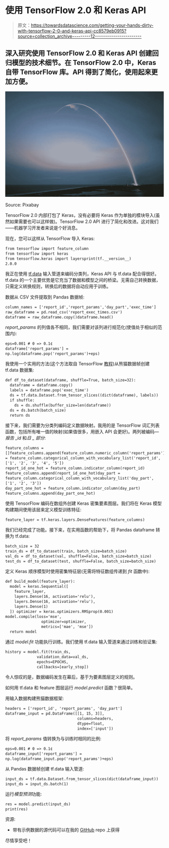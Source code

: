 # 使用 TensorFlow 2.0 和 Keras API

> 原文：<https://towardsdatascience.com/getting-your-hands-dirty-with-tensorflow-2-0-and-keras-api-cc8579eb0915?source=collection_archive---------12----------------------->

## 深入研究使用 TensorFlow 2.0 和 Keras API 创建回归模型的技术细节。在 TensorFlow 2.0 中，Keras 自带 TensorFlow 库。API 得到了简化，使用起来更加方便。

![](img/167756bc6cf5cb38086db06314d7c91a.png)

Source: Pixabay

TensorFlow 2.0 内部打包了 Keras，没有必要将 Keras 作为单独的模块导入(虽然如果需要也可以这样做)。TensorFlow 2.0 API 进行了简化和改进。这对我们——机器学习开发者来说是个好消息。

现在，您可以这样从 TensorFlow 导入 Keras:

```
from tensorflow import feature_column
from tensorflow import keras
from tensorflow.keras import layersprint(tf.__version__)
2.0.0
```

我正在使用 [tf.data](https://www.tensorflow.org/guide/data#consuming_csv_data) 输入管道来编码分类列，Keras API 与 tf.data 配合得很好。tf.data 的一个主要优势是它充当了数据和模型之间的桥梁。无需自己转换数据，只需定义转换规则，转换后的数据将自动应用于训练。

数据从 CSV 文件提取到 Pandas 数据帧:

```
column_names = ['report_id','report_params','day_part','exec_time']
raw_dataframe = pd.read_csv('report_exec_times.csv')
dataframe = raw_dataframe.copy()dataframe.head()
```

*report_params* 的列值各不相同，我们需要对该列进行规范化(使值处于相似的范围内):

```
eps=0.001 # 0 => 0.1¢
dataframe['report_params'] = np.log(dataframe.pop('report_params')+eps)
```

我使用一个实用的方法(这个方法取自 TensorFlow [教程](https://www.tensorflow.org/tutorials/structured_data/feature_columns))从熊猫数据帧创建 tf.data 数据集:

```
def df_to_dataset(dataframe, shuffle=True, batch_size=32):
  dataframe = dataframe.copy()
  labels = dataframe.pop('exec_time')
  ds = tf.data.Dataset.from_tensor_slices((dict(dataframe), labels))
  if shuffle:
    ds = ds.shuffle(buffer_size=len(dataframe))
  ds = ds.batch(batch_size)
  return ds
```

接下来，我们需要为分类列编码定义数据映射。我用的是 TensorFlow 词汇列表函数，包括所有唯一值的映射(如果值很多，用嵌入 API 会更好)。两列被编码— *报告 _id* 和*日 _ 部分*:

```
feature_columns = []feature_columns.append(feature_column.numeric_column('report_params'))report_id = feature_column.categorical_column_with_vocabulary_list('report_id', ['1', '2', '3', '4', '5'])
report_id_one_hot = feature_column.indicator_column(report_id)
feature_columns.append(report_id_one_hot)day_part = feature_column.categorical_column_with_vocabulary_list('day_part', ['1', '2', '3'])
day_part_one_hot = feature_column.indicator_column(day_part)
feature_columns.append(day_part_one_hot)
```

使用 TensorFlow 编码在数组外创建 Keras 密集要素图层。我们将在 Keras 模型构建期间使用该层来定义模型训练特征:

```
feature_layer = tf.keras.layers.DenseFeatures(feature_columns)
```

我们已经完成了功能。接下来，在实用函数的帮助下，将 Pandas dataframe 转换为 tf.data:

```
batch_size = 32
train_ds = df_to_dataset(train, batch_size=batch_size)
val_ds = df_to_dataset(val, shuffle=False, batch_size=batch_size)
test_ds = df_to_dataset(test, shuffle=False, batch_size=batch_size)
```

定义 Keras 顺序模型时使用密集特征层(无需将特征数组传递到 *fit* 函数中):

```
def build_model(feature_layer):
  model = keras.Sequential([
    feature_layer,
    layers.Dense(16, activation='relu'),
    layers.Dense(16, activation='relu'),
    layers.Dense(1)
  ]) optimizer = keras.optimizers.RMSprop(0.001) model.compile(loss='mse',
                optimizer=optimizer,
                metrics=['mae', 'mse'])
  return model
```

通过 *model.fit* 功能执行训练。我们使用 tf.data 输入管道来通过训练和验证集:

```
history = model.fit(train_ds,
              validation_data=val_ds,
              epochs=EPOCHS,
              callbacks=[early_stop])
```

令人惊叹的是，数据编码发生在幕后，基于为要素图层定义的规则。

如何用 tf.data 和 feature 图层运行 *model.predict* 函数？很简单。

用输入数据构建熊猫数据框架:

```
headers = ['report_id', 'report_params', 'day_part']
dataframe_input = pd.DataFrame([[1, 15, 3]],
                                columns=headers, 
                                dtype=float,
                                index=['input'])
```

将 *report_params* 值转换为与训练时相同的比例:

```
eps=0.001 # 0 => 0.1¢
dataframe_input['report_params'] = np.log(dataframe_input.pop('report_params')+eps)
```

从 Pandas 数据帧创建 tf.data 输入管道:

```
input_ds = tf.data.Dataset.from_tensor_slices(dict(dataframe_input))
input_ds = input_ds.batch(1)
```

运行*模型预测*功能:

```
res = model.predict(input_ds)
print(res)
```

资源:

*   带有示例数据的源代码可以在我的 [GitHub](https://github.com/abaranovskis-redsamurai/automation-repo/tree/master/tf2.0) repo 上获得

尽情享受吧！